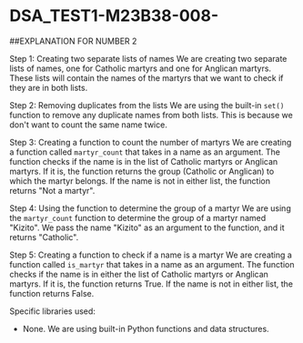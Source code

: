 # DSA_TEST1-M23B38-008-

##EXPLANATION FOR NUMBER 2

Step 1: Creating two separate lists of names
We are creating two separate lists of names, one for Catholic martyrs and one for Anglican martyrs. These lists will contain the names of the martyrs that we want to check if they are in both lists.

Step 2: Removing duplicates from the lists
We are using the built-in `set()` function to remove any duplicate names from both lists. This is because we don't want to count the same name twice.

Step 3: Creating a function to count the number of martyrs
We are creating a function called `martyr_count` that takes in a name as an argument. The function checks if the name is in the list of Catholic martyrs or Anglican martyrs. If it is, the function returns the group (Catholic or Anglican) to which the martyr belongs. If the name is not in either list, the function returns "Not a martyr".

Step 4: Using the function to determine the group of a martyr
We are using the `martyr_count` function to determine the group of a martyr named "Kizito". We pass the name "Kizito" as an argument to the function, and it returns "Catholic".

Step 5: Creating a function to check if a name is a martyr
We are creating a function called `is_martyr` that takes in a name as an argument. The function checks if the name is in either the list of Catholic martyrs or Anglican martyrs. If it is, the function returns True. If the name is not in either list, the function returns False.


Specific libraries used:

* None. We are using built-in Python functions and data structures.
